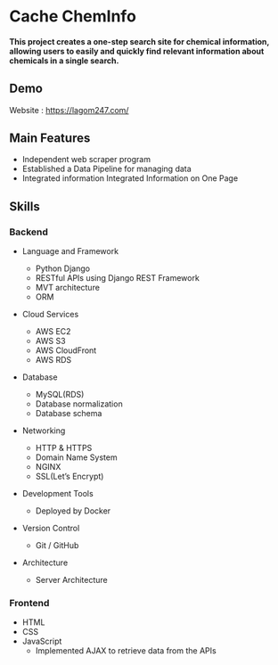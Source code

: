 # Cache ChemInfo

#### This project creates a one-step search site for chemical information, allowing users to easily and quickly find relevant information about chemicals in a single search.



## Demo
Website : https://lagom247.com/



## Main Features

* Independent web scraper program
* Established a Data Pipeline for managing data
* Integrated information Integrated Information on One Page

 ## Skills
 ### Backend
 - Language and Framework
    - Python Django
    - RESTful APIs using Django REST Framework
    - MVT architecture
    - ORM

 - Cloud Services
    - AWS EC2
    - AWS S3
    - AWS CloudFront
    - AWS RDS

 - Database
    - MySQL(RDS)
    - Database normalization
    - Database schema
- Networking
    - HTTP & HTTPS
    - Domain Name System
    - NGINX
    - SSL(Let’s Encrypt)
 - Development Tools
    - Deployed by Docker
 - Version Control
    - Git / GitHub
 - Architecture
    - Server Architecture



 ### Frontend 
 - HTML
 - CSS
 - JavaScript
    - Implemented AJAX to retrieve data from the APIs